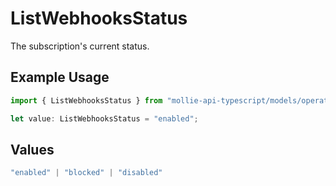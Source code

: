 # ListWebhooksStatus

The subscription's current status.

## Example Usage

```typescript
import { ListWebhooksStatus } from "mollie-api-typescript/models/operations";

let value: ListWebhooksStatus = "enabled";
```

## Values

```typescript
"enabled" | "blocked" | "disabled"
```